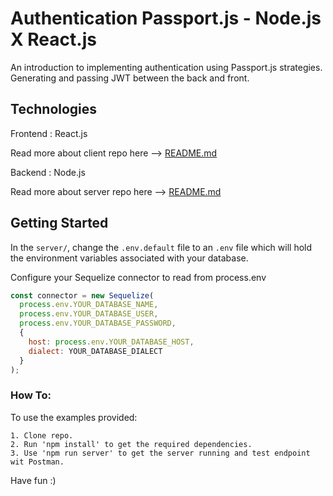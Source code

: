 # Authentication Passport.js - Node.js X React.js

An introduction to implementing authentication using Passport.js strategies. Generating and passing JWT between the back and front. 

## Technologies
Frontend : React.js

Read more about client repo here --> [README.md](./client/README.md)

Backend : Node.js

Read more about server repo here --> [README.md](./server/README.md)


## Getting Started

In the ```server/```, change the ```.env.default``` file to an ```.env``` file which will hold the environment variables associated with your database.

Configure your Sequelize connector to read from process.env

```javascript
const connector = new Sequelize(
  process.env.YOUR_DATABASE_NAME,
  process.env.YOUR_DATABASE_USER,
  process.env.YOUR_DATABASE_PASSWORD,
  {
    host: process.env.YOUR_DATABASE_HOST,
    dialect: YOUR_DATABASE_DIALECT
  }
);
```

### How To:

To use the examples provided:

```
1. Clone repo.
2. Run 'npm install' to get the required dependencies.
3. Use 'npm run server' to get the server running and test endpoint wit Postman.

```

Have fun :)
